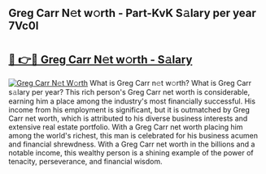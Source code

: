 ## Greg Carr N𝚎t w𝚘rth - Part-KvK S𝚊lary per year 7Vc0l

# <h2><a href="http://gc0tld.nevu.top/?p=Greg+Carr">🔗 👉🔴 Greg Carr N𝚎t w𝚘rth - S𝚊lary</a></h2>

[![Greg Carr N𝚎t W𝚘rth](https://i.imgur.com/Oavwk0R.jpeg)](http://gc0tld.nevu.top/?p=Greg+Carr)
What is Greg Carr n𝚎t w𝚘rth? What is Greg Carr s𝚊lary per year?
This rich person's Greg Carr net worth is considerable, earning him a place among the industry's most financially successful. His income from his employment is significant, but it is outmatched by Greg Carr net worth, which is attributed to his diverse business interests and extensive real estate portfolio. With a Greg Carr net worth placing him among the world's richest, this man is celebrated for his business acumen and financial shrewdness. With a Greg Carr net worth in the billions and a notable income, this wealthy person is a shining example of the power of tenacity, perseverance, and financial wisdom.
